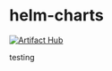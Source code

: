 # helm-charts

[![Artifact Hub](https://img.shields.io/endpoint?url=https://artifacthub.io/badge/repository/loeken)](https://artifacthub.io/packages/search?repo=loeken)

testing 
